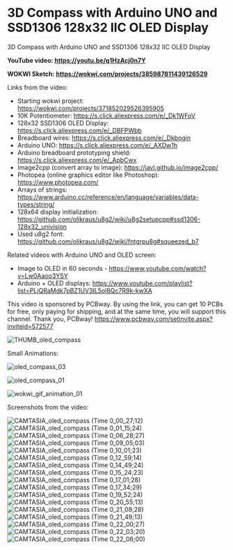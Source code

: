 # 3D Compass with Arduino UNO and SSD1306 128x32 IIC OLED Display
3D Compass with Arduino UNO and SSD1306 128x32 IIC OLED Display


**YouTube video: https://youtu.be/q1HzAcj0n7Y**

**WOKWI Sketch: https://wokwi.com/projects/385987811439126529**


Links from the video:
- Starting wokwi project: https://wokwi.com/projects/371852029526395905
- 10K Potentiometer: https://s.click.aliexpress.com/e/_Dk1WFoV
- 128x32 SSD1306 OLED Display: https://s.click.aliexpress.com/e/_DBFPWbb
- Breadboard wires: https://s.click.aliexpress.com/e/_Dkbngin
- Arduino UNO: https://s.click.aliexpress.com/e/_AXDw1h
- Arduino breadboard prototyping shield: https://s.click.aliexpress.com/e/_ApbCwx
- Image2cpp (convert array to image): https://javl.github.io/image2cpp/
- Photopea (online graphics editor like Photoshop): https://www.photopea.com/
- Arrays of strings: https://www.arduino.cc/reference/en/language/variables/data-types/string/
- 128x64 display initialization: https://github.com/olikraus/u8g2/wiki/u8g2setupcpp#ssd1306-128x32_univision
- Used u8g2 font: https://github.com/olikraus/u8g2/wiki/fntgrpu8g#squeezed_b7

Related videos with Arduino UNO and OLED screen:
- Image to OLED in 60 seconds - https://www.youtube.com/watch?v=Lw0Aaoo3YSY
- Arduino + OLED displays: https://www.youtube.com/playlist?list=PLjQRaMdk7pBZ1UV3IL5ol8Qc7R9k-kwXA


This video is sponsored by PCBway. By using the link, you can get 10 PCBs for free, only paying for shipping, and at the same time, you will support this channel. Thank you, PCBway! https://www.pcbway.com/setinvite.aspx?inviteid=572577

![THUMB_oled_compass](https://github.com/upiir/arduino_oled_3d_compass/assets/117754156/b6c35e72-e304-428f-9fca-c646ea6783f2)



Small Animations:

![oled_compass_03](https://github.com/upiir/arduino_oled_3d_compass/assets/117754156/83890591-c6af-4d3e-9246-6c9a09a47a57)

![oled_compass_01](https://github.com/upiir/arduino_oled_3d_compass/assets/117754156/845cf115-cf78-4ada-b5cb-1b0371c95da4)

![wokwi_gif_animation_01](https://github.com/upiir/arduino_oled_3d_compass/assets/117754156/b2f244c6-4d51-48cc-9855-0c22919f3a81)



Screenshots from the video:

![CAMTASIA_oled_compass (Time 0_00_27;12)](https://github.com/upiir/arduino_oled_3d_compass/assets/117754156/32c62bb1-07f8-4f37-ab32-36fb6939d239)
![CAMTASIA_oled_compass (Time 0_01_15;24)](https://github.com/upiir/arduino_oled_3d_compass/assets/117754156/473e1ae5-8cbc-4e4d-a8c6-163595f50652)
![CAMTASIA_oled_compass (Time 0_06_28;27)](https://github.com/upiir/arduino_oled_3d_compass/assets/117754156/81a03e54-4b3e-42eb-bf3c-8b66ddc42cac)
![CAMTASIA_oled_compass (Time 0_09_05;03)](https://github.com/upiir/arduino_oled_3d_compass/assets/117754156/e9b09087-2dd9-4fbf-944a-49853928c285)
![CAMTASIA_oled_compass (Time 0_10_01;23)](https://github.com/upiir/arduino_oled_3d_compass/assets/117754156/3031bb77-a492-48f6-a528-42276e25ab6f)
![CAMTASIA_oled_compass (Time 0_12_59;14)](https://github.com/upiir/arduino_oled_3d_compass/assets/117754156/99ecdbb5-1394-400c-823a-a8278cdd2e86)
![CAMTASIA_oled_compass (Time 0_14_49;24)](https://github.com/upiir/arduino_oled_3d_compass/assets/117754156/ef9feb0b-72e9-4d2f-8e40-3c55494c56f3)
![CAMTASIA_oled_compass (Time 0_15_24;23)](https://github.com/upiir/arduino_oled_3d_compass/assets/117754156/642ee6cb-c319-44f0-81a9-a814384a54c0)
![CAMTASIA_oled_compass (Time 0_17_01;28)](https://github.com/upiir/arduino_oled_3d_compass/assets/117754156/e4a13acd-63da-4e29-8394-80132ecc5f16)
![CAMTASIA_oled_compass (Time 0_17_34;29)](https://github.com/upiir/arduino_oled_3d_compass/assets/117754156/475a0073-9418-4b56-82ab-3c8b31cba6d8)
![CAMTASIA_oled_compass (Time 0_19_52;24)](https://github.com/upiir/arduino_oled_3d_compass/assets/117754156/97280290-4722-4305-bf2b-f7bae2694f69)
![CAMTASIA_oled_compass (Time 0_20_55;13)](https://github.com/upiir/arduino_oled_3d_compass/assets/117754156/aea53424-ec44-48ce-810a-9053b91cf63c)
![CAMTASIA_oled_compass (Time 0_21_08;28)](https://github.com/upiir/arduino_oled_3d_compass/assets/117754156/b956947a-9b5c-4f52-a92f-030c493ee55e)
![CAMTASIA_oled_compass (Time 0_21_49;13)](https://github.com/upiir/arduino_oled_3d_compass/assets/117754156/3a2c3723-ab70-44cc-9a48-61eb43037140)
![CAMTASIA_oled_compass (Time 0_22_00;27)](https://github.com/upiir/arduino_oled_3d_compass/assets/117754156/018ddba2-b6cb-4002-9bbd-e89740c9a229)
![CAMTASIA_oled_compass (Time 0_22_03;20)](https://github.com/upiir/arduino_oled_3d_compass/assets/117754156/e9553e94-7dd2-4028-98f3-2a8ebc938a72)
![CAMTASIA_oled_compass (Time 0_22_06;00)](https://github.com/upiir/arduino_oled_3d_compass/assets/117754156/1c6c64e1-9dad-4071-9fab-9098cba22e03)

